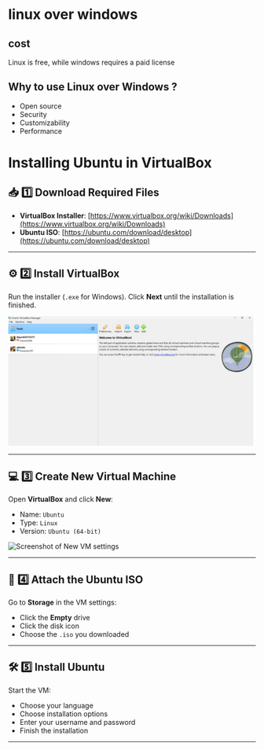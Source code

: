 # linux over windows

## cost 
Linux is free, while windows requires a paid license

## Why to use Linux over Windows ?
- Open source
- Security
- Customizability
- Performance

# Installing Ubuntu in VirtualBox

## 📥 1️⃣ Download Required Files
- **VirtualBox Installer**: [https://www.virtualbox.org/wiki/Downloads](https://www.virtualbox.org/wiki/Downloads)  
- **Ubuntu ISO**: [https://ubuntu.com/download/desktop](https://ubuntu.com/download/desktop)



---

## ⚙️ 2️⃣ Install VirtualBox
Run the installer (`.exe` for Windows). Click **Next** until the installation is finished.

![Screenshot of VirtualBox installation](image/setup.jpeg)

---

## 💻 3️⃣ Create New Virtual Machine
Open **VirtualBox** and click **New**:
- Name: `Ubuntu`
- Type: `Linux`
- Version: `Ubuntu (64-bit)`

![Screenshot of New VM settings](images/ubuntu.png)

---

## 💾 4️⃣ Attach the Ubuntu ISO
Go to **Storage** in the VM settings:
- Click the **Empty** drive
- Click the disk icon
- Choose the `.iso` you downloaded



---

## 🛠️ 5️⃣ Install Ubuntu
Start the VM:
- Choose your language
- Choose installation options
- Enter your username and password
- Finish the installation



---

